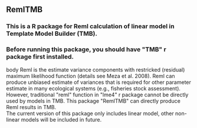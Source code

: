 ## RemlTMB
### This is a R package for Reml calculation of linear model in Template Model Builder (TMB). 
### Before running this package, you should have "TMB" r package first installed.
body
Reml is the estimate variance components with restricked (residual) maximum likelihood function (details see Meza et al. 2008). Reml can produce unbiased estimate of variances that is required for other parameter estimate in many ecological systems (e.g., fisheries stock assessment). However, traditional "reml" function in "lme4" r package cannot be directly used by models in TMB. This package "RemlTMB" can directly produce Reml results in TMB.  
The current version of this package only includes linear model, other non-linear models will be included in future.
